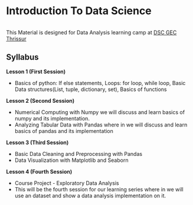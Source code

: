 # Introduction To Data Science

 ![]() 


This Material is designed for Data Analysis learning camp at [DSC GEC Thrissur](https://gdsc.community.dev/government-engineering-college-thrissur/)
## Syllabus
**Lesson 1 (First Session)** 
 - Basics of python:  If else statements, Loops: for loop, while loop, Basic Data structures(List, tuple, dictionary, set), Basics of functions

**Lesson 2 (Second Session)**

 - Numerical Computing with Numpy we will discuss and learn basics of numpy and its implementation.
 - Analyzing Tabular Data with Pandas where in we will discuss and learn basics of pandas and its implementation

**Lesson 3 (Third Session)**
 - Basic Data Cleaning and Preprocessing with Pandas
 - Data Visualization with Matplotlib and Seaborn

**Lesson 4 (Fourth Session)**
 - Course Project - Exploratory Data Analysis
 - This will be the fourth  session for our learning series where in we will use an dataset and show a data analysis implementation on it.
 
 


